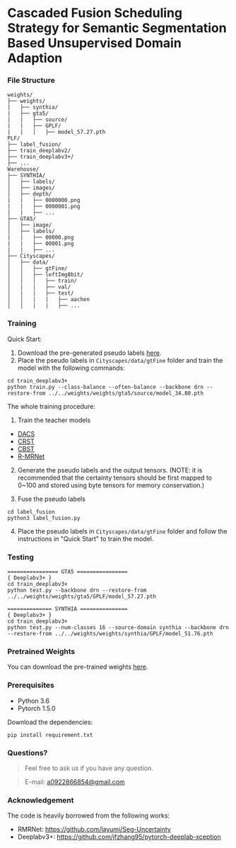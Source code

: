 # Cascaded Fusion Scheduling Strategy for Semantic Segmentation Based Unsupervised Domain Adaption

### File Structure
```
weights/
├── weights/
|   ├── synthia/
|   ├── gta5/
|   |   ├── source/
|   |   ├── GPLF/
|   |   |   ├── model_57.27.pth
PLF/
├── label_fusion/
├── train_deeplabv2/
├── train_deeplabv3+/
├── ...
Warehouse/
├── SYNTHIA/
│   ├── labels/
│   ├── images/
│   ├── depth/
|   |   ├── 0000000.png
|   |   ├── 0000001.png
|   |   ├── ...
├── GTA5/
│   ├── image/
│   ├── labels/
|   |   ├── 00000.png
|   |   ├── 00001.png
|   |   ├── ...
├── Cityscapes/
│   ├── data/
│   │   ├── gtFine/
│   │   ├── leftImg8bit/
│   │   │   ├── train/
│   |   |   ├── val/
│   |   |   ├── test/
│   │   |   |   ├── aachen
│   │   |   |   ├── ...
```
### Training
Quick Start:
1. Download the pre-generated pseudo labels [here](https://drive.google.com/drive/folders/1NjMDpjH6ESN9Nb9m9d48LLctvDsQn-uV?usp=sharing).
2. Place the pseudo labels in `Cityscapes/data/gtFine` folder and train the model with the following commands:
```
cd train_deeplabv3+
python train.py --class-balance --often-balance --backbone drn --restore-from ../../weights/weights/gta5/source/model_34.80.pth
```

The whole training procedure:
1. Train the teacher models
  - [DACS](https://github.com/vikolss/DACS)
  - [CRST](https://github.com/yzou2/CRST)
  - [CBST](https://github.com/yzou2/CBST)
  - [R-MRNet](https://github.com/layumi/Seg-Uncertainty)
2. Generate the pseudo labels and the output tensors. (NOTE: it is recommended that the certainty tensors should be first mapped to 0~100 and stored using byte tensors for memory conservation.)

3. Fuse the pseudo labels
```
cd label_fusion
python3 label_fusion.py
```
4. Place the pseudo labels in `Cityscapes/data/gtFine` folder and follow the instructions in "Quick Start" to train the model.

### Testing
```
================ GTA5 ================
{ Deeplabv3+ }
cd train_deeplabv3+
python test.py --backbone drn --restore-from ../../weights/weights/gta5/GPLF/model_57.27.pth

============== SYNTHIA ===============
{ Deeplabv3+ }
cd train_deeplabv3+
python test.py --num-classes 16 --source-domain synthia --backbone drn --restore-from ../../weights/weights/synthia/GPLF/model_51.76.pth
```

### Pretrained Weights
You can download the pre-trained weights [here](https://drive.google.com/file/d/1ixgzvK2DDbre-bE8S0ZV4YJ9zzI-6Wr6/view?usp=sharing).

### Prerequisites
- Python 3.6
- Pytorch 1.5.0

Download the dependencies:
```
pip install requirement.txt
```

### Questions?
> Feel free to ask us if you have any question.

> E-mail: a0922866854@gmail.com


### Acknowledgement
The code is heavily borrowed from the following works:
- RMRNet: https://github.com/layumi/Seg-Uncertainty
- Deeplabv3+: https://github.com/jfzhang95/pytorch-deeplab-xception

